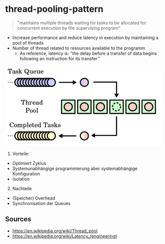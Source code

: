 # thread-pooling-pattern

> "maintains multiple threads waiting for tasks to be allocated for concurrent execution by the supervising program"

- Increase performance and reduce latency in execution by maintaining a pool of threads
- Number of thread related to resources available to the programm
  - As reference, latency is: "the delay before a transfer of data begins following an instruction for its transfer."

![](./attachments/thread-pool-pattern.png)

1. Vorteile:

- Optimiert Zyklus
- Systemunabhängige programmierung aber systemabhängige Konfiguration
- Isolation

2. Nachteile

- (Speicher) Overhead
- Synchronisation der Queues

## Sources

- <https://en.wikipedia.org/wiki/Thread_pool>
- <https://en.wikipedia.org/wiki/Latency_(engineering)>
